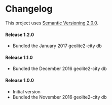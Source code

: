 # Changelog

This project uses [Semantic Versioning 2.0.0](http://semver.org/).

#### Release 1.2.0
- Bundled the January 2017 geolite2-city db

#### Release 1.1.0
- Bundled the December 2016 geolite2-city db

#### Release 1.0.0
- Initial version
- Bundled the November 2016 geolite2-city db
